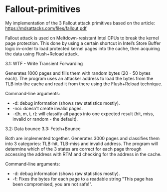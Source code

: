 # Fallout-primitives

My implementation of the 3 Fallout attack primitives based on the article: https://mdsattacks.com/files/fallout.pdf

Fallout attack is used on Meltdown-resistant Intel CPUs to break the kernel page protection.
This done by using a certain shortcut in Intel’s Store Buffer logic in-order to load protected kernel pages
into the cache, then acquiring the data using Flush+Reload attack.

3.1: WTF - Write Transient Forwarding

Generates 1000 pages and fills them with random bytes (20 - 50 bytes each).
The program uses an attacker address to load the bytes from the TLB into the cache and read it from there using the Flush+Reload technique.

Command-line arguments:
* -d: debug information (shows raw statistics mostly).
* -noi: doesn't create invalid pages.
* -r[h, m, i, r]: will classify all pages into one expected result (hit, miss, invalid or random - the default).

3.2: Data bounce
3.3: Fetch+Bounce

Both are implemented together.
Generates 3000 pages and classifies them into 3 categories: TLB-hit, TLB-miss and invalid address.
The program will determine which of the 3 states are correct for each page through accessing the address with RTM and checking for the address in the cache.

Command-line arguments:
* -d: debug information (shows raw statistics mostly).
* -f: Fixes the bytes for each page to a readable string "This page has been compromised, you are not safe!".





